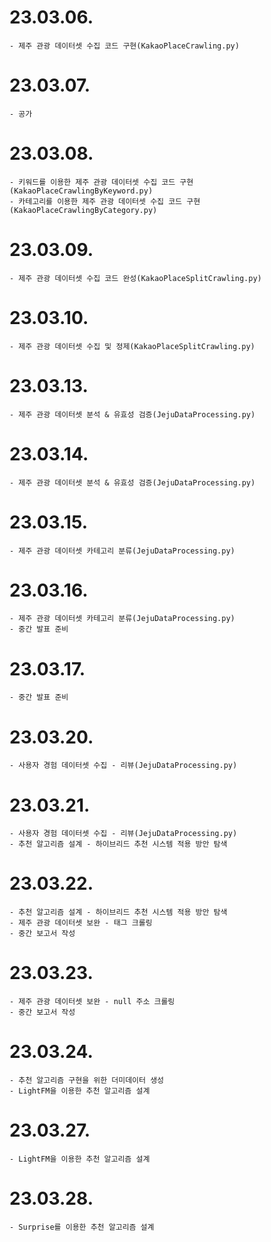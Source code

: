 # 23.03.06.
```
- 제주 관광 데이터셋 수집 코드 구현(KakaoPlaceCrawling.py)
```
# 23.03.07.
```
- 공가
```
# 23.03.08.
```
- 키워드를 이용한 제주 관광 데이터셋 수집 코드 구현(KakaoPlaceCrawlingByKeyword.py)
- 카테고리를 이용한 제주 관광 데이터셋 수집 코드 구현(KakaoPlaceCrawlingByCategory.py)
```
# 23.03.09.
```
- 제주 관광 데이터셋 수집 코드 완성(KakaoPlaceSplitCrawling.py)
```
# 23.03.10.
```
- 제주 관광 데이터셋 수집 및 정제(KakaoPlaceSplitCrawling.py)
```
# 23.03.13.
```
- 제주 관광 데이터셋 분석 & 유효성 검증(JejuDataProcessing.py)
```
# 23.03.14.
```
- 제주 관광 데이터셋 분석 & 유효성 검증(JejuDataProcessing.py)
```
# 23.03.15.
```
- 제주 관광 데이터셋 카테고리 분류(JejuDataProcessing.py)
```
# 23.03.16.
```
- 제주 관광 데이터셋 카테고리 분류(JejuDataProcessing.py)
- 중간 발표 준비
```
# 23.03.17.
```
- 중간 발표 준비
```
# 23.03.20.
```
- 사용자 경험 데이터셋 수집 - 리뷰(JejuDataProcessing.py)
```
# 23.03.21.
```
- 사용자 경험 데이터셋 수집 - 리뷰(JejuDataProcessing.py)
- 추천 알고리즘 설계 - 하이브리드 추천 시스템 적용 방안 탐색
```
# 23.03.22.
```
- 추천 알고리즘 설계 - 하이브리드 추천 시스템 적용 방안 탐색
- 제주 관광 데이터셋 보완 - 태그 크롤링
- 중간 보고서 작성
```
# 23.03.23.
```
- 제주 관광 데이터셋 보완 - null 주소 크롤링 
- 중간 보고서 작성
```
# 23.03.24.
```
- 추천 알고리즘 구현을 위한 더미데이터 생성
- LightFM을 이용한 추천 알고리즘 설계
```
# 23.03.27.
```
- LightFM을 이용한 추천 알고리즘 설계
```
# 23.03.28.
```
- Surprise를 이용한 추천 알고리즘 설계
```